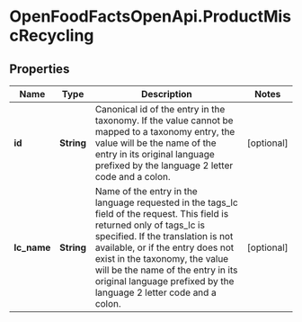 # OpenFoodFactsOpenApi.ProductMiscRecycling

## Properties

Name | Type | Description | Notes
------------ | ------------- | ------------- | -------------
**id** | **String** | Canonical id of the entry in the taxonomy. If the value cannot be mapped to a taxonomy entry, the value will be the name of the entry in its original language prefixed by the language 2 letter code and a colon. | [optional] 
**lc_name** | **String** | Name of the entry in the language requested in the tags_lc field of the request. This field is returned only of tags_lc is specified. If the translation is not available, or if the entry does not exist in the taxonomy, the value will be the name of the entry in its original language prefixed by the language 2 letter code and a colon. | [optional] 


